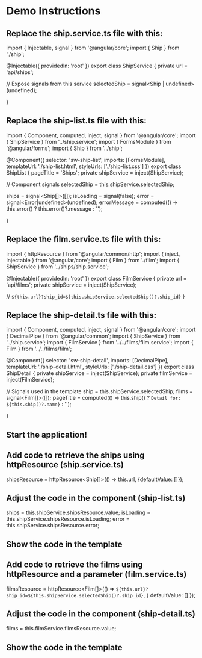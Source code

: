 # Demo Instructions

## Replace the ship.service.ts file with this:

import { Injectable, signal } from '@angular/core';
import { Ship } from './ship';

@Injectable({
  providedIn: 'root'
})
export class ShipService {
  private url = 'api/ships';

  // Expose signals from this service
  selectedShip = signal<Ship | undefined>(undefined);

}

## Replace the ship-list.ts file with this:

import { Component, computed, inject, signal } from '@angular/core';
import { ShipService } from '../ship.service';
import { FormsModule } from '@angular/forms';
import { Ship } from '../ship';

@Component({
  selector: 'sw-ship-list',
  imports: [FormsModule],
  templateUrl: './ship-list.html',
  styleUrls: ['./ship-list.css']
})
export class ShipList {
  pageTitle = 'Ships';
  private shipService = inject(ShipService);

  // Component signals
  selectedShip = this.shipService.selectedShip;

  ships = signal<Ship[]>([]);
  isLoading = signal(false);
  error = signal<Error|undefined>(undefined);
  errorMessage = computed(() => this.error() ? this.error()?.message : '');

}

## Replace the film.service.ts file with this:

import { httpResource } from '@angular/common/http';
import { inject, Injectable } from '@angular/core';
import { Film } from './film';
import { ShipService } from '../ships/ship.service';

@Injectable({
  providedIn: 'root'
})
export class FilmService {
  private url = 'api/films';
  private shipService = inject(ShipService);

  // `${this.url}?ship_id=${this.shipService.selectedShip()?.ship_id}`
}

## Replace the ship-detail.ts file with this:

import { Component, computed, inject, signal } from '@angular/core';
import { DecimalPipe } from '@angular/common';
import { ShipService } from '../ship.service';
import { FilmService } from '../../films/film.service';
import { Film } from '../../films/film';

@Component({
  selector: 'sw-ship-detail',
  imports: [DecimalPipe],
  templateUrl: './ship-detail.html',
  styleUrls: ['./ship-detail.css']
})
export class ShipDetail {
  private shipService = inject(ShipService);
  private filmService = inject(FilmService);

  // Signals used in the template
  ship = this.shipService.selectedShip;
  films = signal<Film[]>([]);
  pageTitle = computed(() => this.ship() ? `Detail for: ${this.ship()?.name}` : '');

}


## Start the application!

## Add code to retrieve the ships using httpResource (ship.service.ts)
  shipsResource = httpResource<Ship[]>(() => this.url, {defaultValue: []});

## Adjust the code in the component (ship-list.ts)
  ships = this.shipService.shipsResource.value;
  isLoading = this.shipService.shipsResource.isLoading;
  error = this.shipService.shipsResource.error;

## Show the code in the template

## Add code to retrieve the films using httpResource and a parameter (film.service.ts)
  filmsResource = httpResource<Film[]>(() => 
    `${this.url}?ship_id=${this.shipService.selectedShip()?.ship_id}`, 
    { defaultValue: [] });

## Adjust the code in the component (ship-detail.ts)
  films = this.filmService.filmsResource.value;
  
## Show the code in the template


